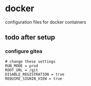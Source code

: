 # docker
configuration files for docker containers 

## todo after setup
### configure gitea
```
# change these settings
RUN_MODE = prod
ROOT_URL = /git
DISABLE_REGISTRATION = true
REQUIRE_SIGNIN_VIEW = true

```

